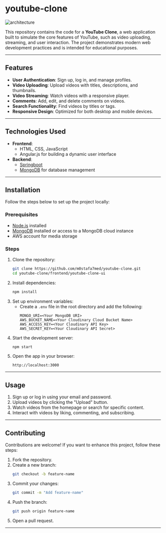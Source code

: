 # youtube-clone

![architecture](https://user-images.githubusercontent.com/45430770/217383891-13c7fe86-a00e-4c1e-b85a-8f7d94630e30.png)

This repository contains the code for a **YouTube Clone**, a web application built to simulate the core features of YouTube, such as video uploading, streaming, and user interaction. The project demonstrates modern web development practices and is intended for educational purposes.

---

## Features
- **User Authentication**: Sign up, log in, and manage profiles.
- **Video Uploading**: Upload videos with titles, descriptions, and thumbnails.
- **Video Streaming**: Watch videos with a responsive player.
- **Comments**: Add, edit, and delete comments on videos.
- **Search Functionality**: Find videos by titles or tags.
- **Responsive Design**: Optimized for both desktop and mobile devices.

---

## Technologies Used
- **Frontend**:
  - HTML, CSS, JavaScript
  - Angular.js for building a dynamic user interface
- **Backend**:
  - [Springboot](https://spring.io/projects/spring-boot)
  - [MongoDB](https://www.mongodb.com/) for database management

---

## Installation
Follow the steps below to set up the project locally:

### Prerequisites
- [Node.js](https://nodejs.org/) installed
- [MongoDB](https://www.mongodb.com/) installed or access to a MongoDB cloud instance
- AWS account for media storage

### Steps
1. Clone the repository:
   ```bash
   git clone https://github.com/m0stafa7med/youtube-clone.git
   cd youtube-clone/frontend/youtube-clone-ui
   ```
2. Install dependencies:
   ```bash
   npm install
   ```
3. Set up environment variables:
   - Create a `.env` file in the root directory and add the following:
     ```
     MONGO_URI=<Your MongoDB URI>
     AWS_BUCKET_NAME=<Your Cloudinary Cloud Bucket Name>
     AWS_ACCESS_KEY=<Your Cloudinary API Key>
     AWS_SECRET_KEY=<Your Cloudinary API Secret>
     ```
4. Start the development server:
   ```bash
   npm start
   ```
5. Open the app in your browser:
   ```
   http://localhost:3000
   ```

---

## Usage
1. Sign up or log in using your email and password.
2. Upload videos by clicking the "Upload" button.
3. Watch videos from the homepage or search for specific content.
4. Interact with videos by liking, commenting, and subscribing.

---

## Contributing
Contributions are welcome! If you want to enhance this project, follow these steps:
1. Fork the repository.
2. Create a new branch:
   ```bash
   git checkout -b feature-name
   ```
3. Commit your changes:
   ```bash
   git commit -m "Add feature-name"
   ```
4. Push the branch:
   ```bash
   git push origin feature-name
   ```
5. Open a pull request.

---

